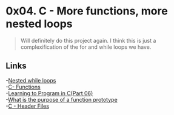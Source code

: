 # 0x04. C - More functions, more nested loops

>Will definitely do this project again. I think this is just a complexification of the for and while loops we have.

## Links

-[Nested while loops](https://www.youtube.com/watch?v=Z3iGeQ1gIss)<br>
-[C- Functions](http://www.tutorialspoint.com/cprogramming/c_functions.htm)<br>
-[Learning to Program in C(Part 06)](https://www.youtube.com/watch?v=qMlnFwYdqIw)<br>
-[What is the purpose of a function prototype](https://www.geeksforgeeks.org/what-is-the-purpose-of-a-function-prototype/)<br>
-[C - Header Files](https://www.tutorialspoint.com/cprogramming/c_header_files.htm)<br>
